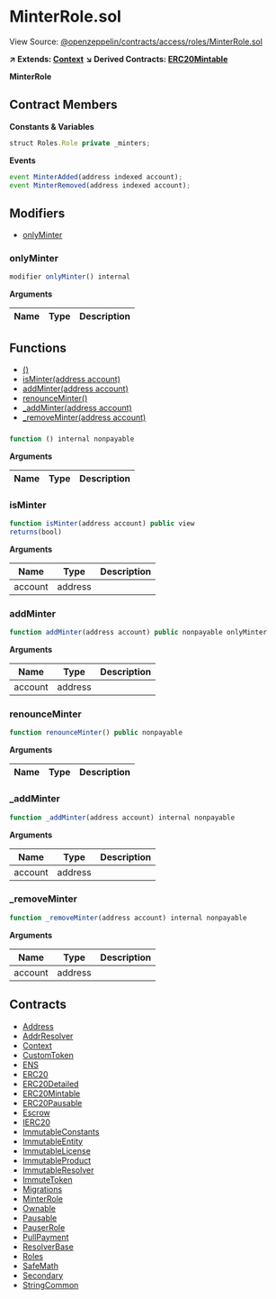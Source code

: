 # MinterRole.sol

View Source: [@openzeppelin/contracts/access/roles/MinterRole.sol](../@openzeppelin/contracts/access/roles/MinterRole.sol)

**↗ Extends: [Context](Context.md)**
**↘ Derived Contracts: [ERC20Mintable](ERC20Mintable.md)**

**MinterRole**

## Contract Members
**Constants & Variables**

```js
struct Roles.Role private _minters;

```

**Events**

```js
event MinterAdded(address indexed account);
event MinterRemoved(address indexed account);
```

## Modifiers

- [onlyMinter](#onlyminter)

### onlyMinter

```js
modifier onlyMinter() internal
```

**Arguments**

| Name        | Type           | Description  |
| ------------- |------------- | -----|

## Functions

- [()](#)
- [isMinter(address account)](#isminter)
- [addMinter(address account)](#addminter)
- [renounceMinter()](#renounceminter)
- [_addMinter(address account)](#_addminter)
- [_removeMinter(address account)](#_removeminter)

### 

```js
function () internal nonpayable
```

**Arguments**

| Name        | Type           | Description  |
| ------------- |------------- | -----|

### isMinter

```js
function isMinter(address account) public view
returns(bool)
```

**Arguments**

| Name        | Type           | Description  |
| ------------- |------------- | -----|
| account | address |  | 

### addMinter

```js
function addMinter(address account) public nonpayable onlyMinter 
```

**Arguments**

| Name        | Type           | Description  |
| ------------- |------------- | -----|
| account | address |  | 

### renounceMinter

```js
function renounceMinter() public nonpayable
```

**Arguments**

| Name        | Type           | Description  |
| ------------- |------------- | -----|

### _addMinter

```js
function _addMinter(address account) internal nonpayable
```

**Arguments**

| Name        | Type           | Description  |
| ------------- |------------- | -----|
| account | address |  | 

### _removeMinter

```js
function _removeMinter(address account) internal nonpayable
```

**Arguments**

| Name        | Type           | Description  |
| ------------- |------------- | -----|
| account | address |  | 

## Contracts

* [Address](Address.md)
* [AddrResolver](AddrResolver.md)
* [Context](Context.md)
* [CustomToken](CustomToken.md)
* [ENS](ENS.md)
* [ERC20](ERC20.md)
* [ERC20Detailed](ERC20Detailed.md)
* [ERC20Mintable](ERC20Mintable.md)
* [ERC20Pausable](ERC20Pausable.md)
* [Escrow](Escrow.md)
* [IERC20](IERC20.md)
* [ImmutableConstants](ImmutableConstants.md)
* [ImmutableEntity](ImmutableEntity.md)
* [ImmutableLicense](ImmutableLicense.md)
* [ImmutableProduct](ImmutableProduct.md)
* [ImmutableResolver](ImmutableResolver.md)
* [ImmuteToken](ImmuteToken.md)
* [Migrations](Migrations.md)
* [MinterRole](MinterRole.md)
* [Ownable](Ownable.md)
* [Pausable](Pausable.md)
* [PauserRole](PauserRole.md)
* [PullPayment](PullPayment.md)
* [ResolverBase](ResolverBase.md)
* [Roles](Roles.md)
* [SafeMath](SafeMath.md)
* [Secondary](Secondary.md)
* [StringCommon](StringCommon.md)
